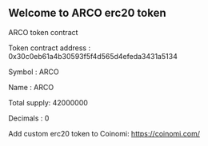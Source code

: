 ## Welcome to ARCO erc20 token

ARCO token contract

Token contract address : 0x30c0eb61a4b30593f5f4d565d4efeda3431a5134

Symbol      : ARCO

Name        : ARCO

Total supply: 42000000

Decimals    : 0

Add custom erc20 token to Coinomi: https://coinomi.com/
